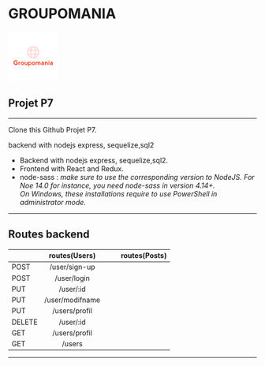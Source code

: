 # GROUPOMANIA 
[![logo](backend/images/icon-above-fontPourReaME.png)](#)

## Projet P7


---------------------
Clone this  Github Projet P7. 

backend with nodejs express, sequelize,sql2

* Backend with nodejs express, sequelize,sql2.
* Frontend with React and Redux.
* node-sass : *make sure to use the corresponding version to NodeJS.* 
 *For Noe 14.0 for instance, you need node-sass in version 4.14+.*  
 *On Windows, these installations require to use PowerShell in administrator mode.*

---------------------
## Routes backend

|           |       routes(Users)            |             |                                |          routes(Posts)       |            
| :------------ | :----------------------:|:----------: | :-------------------------------: | --------------------: |
|    POST       |   /user/sign-up         |             |                                   |                       |
|    POST       |   /user/login           |             |                                   |                       |
|    PUT        |   /user/:id             |             |                                   |                       |
|    PUT        |   /user/modifname       |             |                                   |                       |
|    PUT        |   /users/profil         |             |                                   |                       |
|    DELETE     |   /user/:id             |             |                                   |                       |
|    GET        |   /users/profil         |             |                                   |                       |
|    GET        |   /users                |             |                                   |                       |

----------------------



